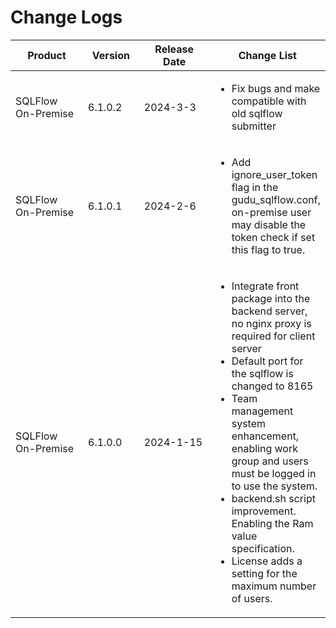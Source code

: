 # Change Logs

<table><thead><tr><th width="134">Product</th><th width="88">Version</th><th width="133">Release Date</th><th>Change List</th></tr></thead><tbody><tr><td>SQLFlow On-Premise</td><td>6.1.0.2</td><td>2024-3-3</td><td><ul><li>Fix bugs and make compatible with old sqlflow submitter</li></ul></td></tr><tr><td>SQLFlow On-Premise</td><td>6.1.0.1</td><td>2024-2-6</td><td><ul><li>Add ignore_user_token flag in the gudu_sqlflow.conf, on-premise user may disable the token check if set this flag to true.</li></ul></td></tr><tr><td>SQLFlow On-Premise</td><td>6.1.0.0</td><td>2024-1-15</td><td><ul><li>Integrate front package into the backend server, no nginx proxy is required for client server</li><li>Default port for the sqlflow is changed to 8165</li><li>Team management system enhancement, enabling work group and users must be logged in to use the system.</li><li>backend.sh script improvement. Enabling the Ram value specification.</li><li>License adds a setting for the maximum number of users.</li></ul></td></tr></tbody></table>
